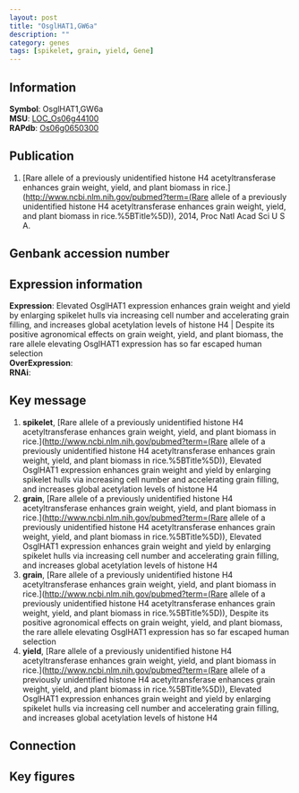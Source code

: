 ```yaml
---
layout: post
title: "OsglHAT1,GW6a"
description: ""
category: genes
tags: [spikelet, grain, yield, Gene]
---
```


## Information
__Symbol__: OsglHAT1,GW6a  
__MSU__: [LOC_Os06g44100](http://rice.plantbiology.msu.edu/cgi-bin/ORF_infopage.cgi?orf=LOC_Os06g44100)  
__RAPdb__: [Os06g0650300](http://rapdb.dna.affrc.go.jp/viewer/gbrowse_details/irgsp1?name=Os06g0650300)  

## Publication
1. [Rare allele of a previously unidentified histone H4 acetyltransferase enhances grain weight, yield, and plant biomass in rice.](http://www.ncbi.nlm.nih.gov/pubmed?term=(Rare allele of a previously unidentified histone H4 acetyltransferase enhances grain weight, yield, and plant biomass in rice.%5BTitle%5D)), 2014, Proc Natl Acad Sci U S A.

## Genbank accession number

## Expression information
__Expression__: Elevated OsglHAT1 expression enhances grain weight and yield by enlarging spikelet hulls via increasing cell number and accelerating grain filling, and increases global acetylation levels of histone H4 |  Despite its positive agronomical effects on grain weight, yield, and plant biomass, the rare allele elevating OsglHAT1 expression has so far escaped human selection  
__OverExpression__:  
__RNAi__:  

## Key message
1. __spikelet__, [Rare allele of a previously unidentified histone H4 acetyltransferase enhances grain weight, yield, and plant biomass in rice.](http://www.ncbi.nlm.nih.gov/pubmed?term=(Rare allele of a previously unidentified histone H4 acetyltransferase enhances grain weight, yield, and plant biomass in rice.%5BTitle%5D)),  Elevated OsglHAT1 expression enhances grain weight and yield by enlarging spikelet hulls via increasing cell number and accelerating grain filling, and increases global acetylation levels of histone H4
2. __grain__, [Rare allele of a previously unidentified histone H4 acetyltransferase enhances grain weight, yield, and plant biomass in rice.](http://www.ncbi.nlm.nih.gov/pubmed?term=(Rare allele of a previously unidentified histone H4 acetyltransferase enhances grain weight, yield, and plant biomass in rice.%5BTitle%5D)),  Elevated OsglHAT1 expression enhances grain weight and yield by enlarging spikelet hulls via increasing cell number and accelerating grain filling, and increases global acetylation levels of histone H4
3. __grain__, [Rare allele of a previously unidentified histone H4 acetyltransferase enhances grain weight, yield, and plant biomass in rice.](http://www.ncbi.nlm.nih.gov/pubmed?term=(Rare allele of a previously unidentified histone H4 acetyltransferase enhances grain weight, yield, and plant biomass in rice.%5BTitle%5D)),  Despite its positive agronomical effects on grain weight, yield, and plant biomass, the rare allele elevating OsglHAT1 expression has so far escaped human selection
4. __yield__, [Rare allele of a previously unidentified histone H4 acetyltransferase enhances grain weight, yield, and plant biomass in rice.](http://www.ncbi.nlm.nih.gov/pubmed?term=(Rare allele of a previously unidentified histone H4 acetyltransferase enhances grain weight, yield, and plant biomass in rice.%5BTitle%5D)),  Elevated OsglHAT1 expression enhances grain weight and yield by enlarging spikelet hulls via increasing cell number and accelerating grain filling, and increases global acetylation levels of histone H4

## Connection

## Key figures


